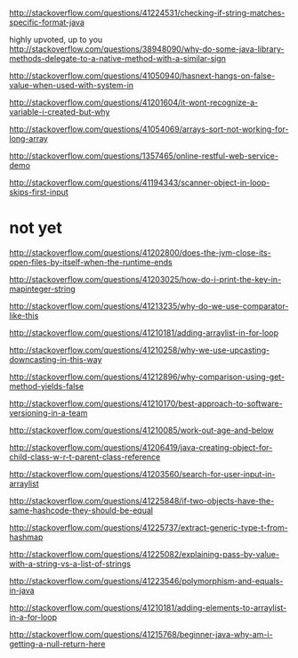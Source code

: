 http://stackoverflow.com/questions/41224531/checking-if-string-matches-specific-format-java

highly upvoted, up to you http://stackoverflow.com/questions/38948090/why-do-some-java-library-methods-delegate-to-a-native-method-with-a-similar-sign

http://stackoverflow.com/questions/41050940/hasnext-hangs-on-false-value-when-used-with-system-in

http://stackoverflow.com/questions/41201604/it-wont-recognize-a-variable-i-created-but-why

http://stackoverflow.com/questions/41054069/arrays-sort-not-working-for-long-array

http://stackoverflow.com/questions/1357465/online-restful-web-service-demo

http://stackoverflow.com/questions/41194343/scanner-object-in-loop-skips-first-input

not yet
====

http://stackoverflow.com/questions/41202800/does-the-jvm-close-its-open-files-by-itself-when-the-runtime-ends

http://stackoverflow.com/questions/41203025/how-do-i-print-the-key-in-mapinteger-string

http://stackoverflow.com/questions/41213235/why-do-we-use-comparator-like-this

http://stackoverflow.com/questions/41210181/adding-arraylist-in-for-loop

http://stackoverflow.com/questions/41210258/why-we-use-upcasting-downcasting-in-this-way

http://stackoverflow.com/questions/41212896/why-comparison-using-get-method-yields-false

http://stackoverflow.com/questions/41210170/best-approach-to-software-versioning-in-a-team

http://stackoverflow.com/questions/41210085/work-out-age-and-below

http://stackoverflow.com/questions/41206419/java-creating-object-for-child-class-w-r-t-parent-class-reference

http://stackoverflow.com/questions/41203560/search-for-user-input-in-arraylist

http://stackoverflow.com/questions/41225848/if-two-objects-have-the-same-hashcode-they-should-be-equal

http://stackoverflow.com/questions/41225737/extract-generic-type-t-from-hashmap

http://stackoverflow.com/questions/41225082/explaining-pass-by-value-with-a-string-vs-a-list-of-strings

http://stackoverflow.com/questions/41223546/polymorphism-and-equals-in-java

http://stackoverflow.com/questions/41210181/adding-elements-to-arraylist-in-a-for-loop

http://stackoverflow.com/questions/41215768/beginner-java-why-am-i-getting-a-null-return-here
